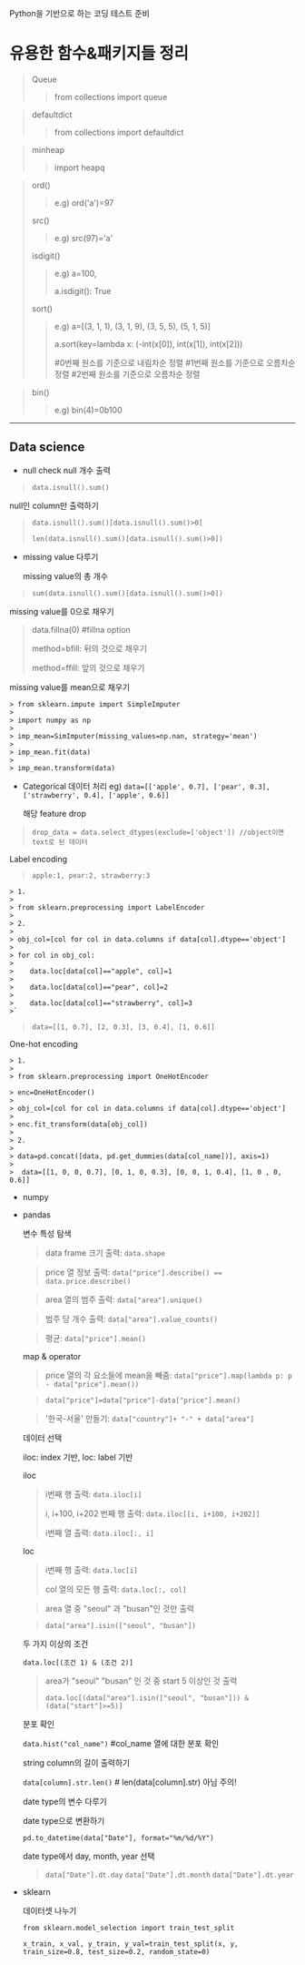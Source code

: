 Python을 기반으로 하는 코딩 테스트 준비

유용한 함수&패키지들 정리
==================
> Queue
> 
>> from collections import queue

> 
> defaultdict
> 
>> from collections import defaultdict

> 
> minheap
> 
>> import heapq
> 
  
>   ord()
>>  e.g) ord('a')=97
>   
>   src()
>>  e.g) src(97)='a'
>
>   isdigit()
>>  e.g) a=100, 
>>  
>>  a.isdigit(): True
>>  
>   sort()
>>  e.g) a=[(3, 1, 1), (3, 1, 9), (3, 5, 5), (5, 1, 5)]
>>  
>>  a.sort(key=lambda x: (-int(x[0]), int(x[1]), int(x[2])) 
>>  
>>  #0번째 원소를 기준으로 내림차순 정렬
>>  #1번째 원소를 기준으로 오름차순 정렬
>>  #2번째 원소를 기준으로 오름차순 정렬
>>  

> bin()
>> e.g) bin(4)=0b100


_________________________________________________________

## Data science

- null check
  null 개수 출력
> 
> `data.isnull().sum()`
> 
  null인 column만 출력하기
> 
> `data.isnull().sum()[data.isnull().sum()>0]`
> 
> `len(data.isnull().sum()[data.isnull().sum()>0])`
>
- missing value 다루기

  missing value의 총 개수
> 
> `sum(data.isnull().sum()[data.isnull().sum()>0])`
> 
  missing value를 0으로 채우기
> data.fillna(0)
>  #fillna option
>  
>    method=bfill: 뒤의 것으로 채우기
>    
>    method=ffill: 앞의 것으로 채우기

  missing value를 mean으로 채우기
  ```
> from sklearn.impute import SimpleImputer
> 
> import numpy as np
>
> imp_mean=SimImputer(missing_values=np.nan, strategy='mean')
> 
> imp_mean.fit(data)
> 
> imp_mean.transform(data)
  ```

- Categorical 데이터 처리
  eg) `data=[['apple', 0.7], ['pear', 0.3], ['strawberry', 0.4], ['apple', 0.6]]`

  해당 feature drop

> `drop_data = data.select_dtypes(exclude=['object']) //object이면 text로 된 데이터`

  Label encoding
> 
> `apple:1, pear:2, strawberry:3 `
> 
```
> 1. 
> 
> from sklearn.preprocessing import LabelEncoder
> 
> 2. 
> 
> obj_col=[col for col in data.columns if data[col].dtype=='object']
> 
> for col in obj_col:
> 
>    data.loc[data[col]=="apple", col]=1
>    
>    data.loc[data[col]=="pear", col]=2
>    
>    data.loc[data[col]=="strawberry", col]=3
>`
```
> 
> `data=[[1, 0.7], [2, 0.3], [3, 0.4], [1, 0.6]]`

  One-hot encoding

  ```
> 1. 
> 
> from sklearn.preprocessing import OneHotEncoder

> enc=OneHotEncoder()
> 
> obj_col=[col for col in data.columns if data[col].dtype=='object']
>
> enc.fit_transform(data[obj_col])
> 
> 2.
> 
> data=pd.concat([data, pd.get_dummies(data[col_name])], axis=1)
> 
>  data=[[1, 0, 0, 0.7], [0, 1, 0, 0.3], [0, 0, 1, 0.4], [1, 0 , 0, 0.6]]
```

- numpy
 
- pandas
 
  변수 특성 탐색
 
  > data frame 크기 출력: `data.shape`

  > price 열 정보 출력: `data["price"].describe() == data.price.describe()`
 
  > area 열의 범주 출력: `data["area"].unique()`
 
  > 범주 당 개수 출력: `data["area"].value_counts()`

  > 평균: `data["price"].mean()`
 
  map & operator
 
  > price 열의 각 요소들에 mean을 빼줌: `data["price"].map(lambda p: p - data["price"].mean())`

  > `data["price"]=data["price"]-data["price"].mean()`

  > '한국-서울' 만들기: `data["country"]+ "-" + data["area"]`

  데이터 선택
 
  iloc: index 기반, loc: label 기반 
   
  iloc
   
  > i번째 행 출력: `data.iloc[i]`
  > 
  > i, i+100, i+202 번째 행 출력: `data.iloc[[i, i+100, i+202]]`
  > 
  > i번째 열 출력: `data.iloc[:, i]`
  > 
  loc
   
  > i번째 행 출력: `data.loc[i]`
  > 
  > col 열의 모든 행 출력: `data.loc[:, col]` 

  > area 열 중 "seoul" 과 "busan"인 것만 출력

  > `data["area"].isin(["seoul", "busan"])`
   
  
  두 가지 이상의 조건
 
  `data.loc[(조건 1) & (조건 2)]`
   
  > area가 "seoul" "busan" 인 것 중 start 5 이상인 것 출력
  > 
  > `data.loc[(data["area"].isin(["seoul", "busan"])) & (data["start"]>=5)]`

  분포 확인
  
  `data.hist("col_name")` #col_name 열에 대한 분포 확인

  string column의 길이 출력하기
 
  `data[column].str.len()`  # len(data[column].str) 아님 주의!
 
  date type의 변수 다루기 

  date type으로 변환하기
  
  `pd.to_datetime(data["Date"], format="%m/%d/%Y")`
 
  date type에서 day, month, year 선택
   
  > `data["Date"].dt.day`
  > `data["Date"].dt.month`
  > `data["Date"].dt.year`

>> 

- sklearn

  데이터셋 나누기
  ```
  from sklearn.model_selection import train_test_split
    
  x_train, x_val, y_train, y_val=train_test_split(x, y, train_size=0.8, test_size=0.2, random_state=0)
  ```

